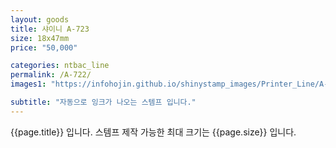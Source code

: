 ```yaml
---
layout: goods
title: 샤이니 A-723
size: 18x47mm
price: "50,000"

categories: ntbac_line
permalink: /A-722/
images1: "https://infohojin.github.io/shinystamp_images/Printer_Line/A-723/A-723_1.jpg"

subtitle: "자동으로 잉크가 나오는 스템프 입니다."
---
```


{{page.title}} 입니다. 스템프 제작 가능한 최대 크기는 {{page.size}} 입니다.